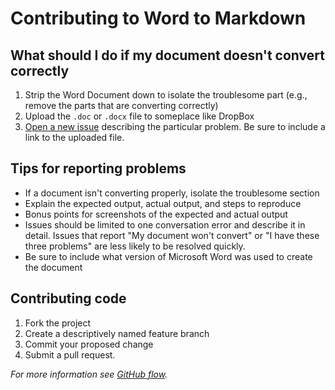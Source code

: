 # Contributing to Word to Markdown

## What should I do if my document doesn't convert correctly

1. Strip the Word Document down to isolate the troublesome part (e.g., remove the parts that are converting correctly)
2. Upload the `.doc` or `.docx` file to someplace like DropBox
3. [Open a new issue](https://github.com/benbalter/word-to-markdown/issues/new) describing the particular problem. Be sure to include a link to the uploaded file.

## Tips for reporting problems

* If a document isn't converting properly, isolate the troublesome section
* Explain the expected output, actual output, and steps to reproduce
* Bonus points for screenshots of the expected and actual output
* Issues should be limited to one conversation error and describe it in detail. Issues that report "My document won't convert" or "I have these three problems" are less likely to be resolved quickly.
* Be sure to include what version of Microsoft Word was used to create the document

## Contributing code

1. Fork the project
2. Create a descriptively named feature branch
3. Commit your proposed change
4. Submit a pull request.

*For more information see [GitHub flow](http://guides.github.com/overviews/flow/).*

